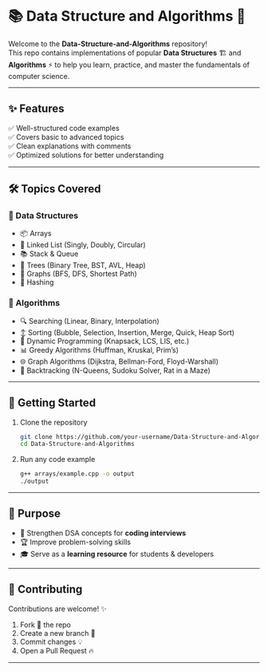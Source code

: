 # 📚 Data Structure and Algorithms 🚀  

Welcome to the **Data-Structure-and-Algorithms** repository!  
This repo contains implementations of popular **Data Structures** 🏗️ and **Algorithms** ⚡ to help you learn, practice, and master the fundamentals of computer science.  

---

## ✨ Features  
✅ Well-structured code examples  
✅ Covers basic to advanced topics  
✅ Clean explanations with comments  
✅ Optimized solutions for better understanding  


---

## 🛠️ Topics Covered  

### 🔹 Data Structures  
- 📦 Arrays  
- 🔗 Linked List (Singly, Doubly, Circular)  
- 📚 Stack & Queue  
- 🌳 Trees (Binary Tree, BST, AVL, Heap)  
- 🔗 Graphs (BFS, DFS, Shortest Path)  
- 🧮 Hashing  

### 🔹 Algorithms  
- 🔍 Searching (Linear, Binary, Interpolation)  
- ↕️ Sorting (Bubble, Selection, Insertion, Merge, Quick, Heap Sort)  
- 🧠 Dynamic Programming (Knapsack, LCS, LIS, etc.)  
- 📊 Greedy Algorithms (Huffman, Kruskal, Prim’s)  
- 🌐 Graph Algorithms (Dijkstra, Bellman-Ford, Floyd-Warshall)  
- 🧩 Backtracking (N-Queens, Sudoku Solver, Rat in a Maze)  

---

## 🚀 Getting Started  

1. Clone the repository  
   ```bash
   git clone https://github.com/your-username/Data-Structure-and-Algorithms.git
   cd Data-Structure-and-Algorithms
   ```

2. Run any code example  
   ```bash
   g++ arrays/example.cpp -o output
   ./output
   ```

---

## 🎯 Purpose  

- 📘 Strengthen DSA concepts for **coding interviews**  
- 🏆 Improve problem-solving skills  
- 🎓 Serve as a **learning resource** for students & developers  

---

## 🤝 Contributing  

Contributions are welcome! ✨  

1. Fork 🍴 the repo  
2. Create a new branch 🌿  
3. Commit changes 💡  
4. Open a Pull Request 🔥  

---

